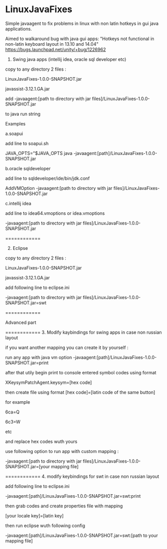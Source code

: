 LinuxJavaFixes
============

Simple javaagent to fix problems in linux with non latin hotkeys in gui java applications.

Aimed to walkaround bug  with java gui apps: "Hotkeys not functional in non-latin keyboard layout in 13.10 and 14.04" https://bugs.launchpad.net/unity/+bug/1226962

1. Swing java apps (intellij idea, oracle sql developer etc)

copy to any directory 2 files :

LinuxJavaFixes-1.0.0-SNAPSHOT.jar

javassist-3.12.1.GA.jar

add -javaagent:[path to directory with jar files]/LinuxJavaFixes-1.0.0-SNAPSHOT.jar

to java run string

Examples

a.soapui

add line to soapui.sh

JAVA_OPTS="$JAVA_OPTS java -javaagent:[path]/LinuxJavaFixes-1.0.0-SNAPSHOT.jar

b.oracle sqldeveloper

add line to sqldeveloper/ide/bin/jdk.conf

AddVMOption -javaagent:[path to directory with jar files]/LinuxJavaFixes-1.0.0-SNAPSHOT.jar

c.intellij idea

add line to idea64.vmoptions or idea.vmoptions

-javaagent:[path to directory with jar files]/LinuxJavaFixes-1.0.0-SNAPSHOT.jar

============

2. Eclipse

copy to any directory 2 files :

LinuxJavaFixes-1.0.0-SNAPSHOT.jar

javassist-3.12.1.GA.jar

add following line to eclipse.ini

-javaagent:[path to directory with jar files]/LinuxJavaFixes-1.0.0-SNAPSHOT.jar=swt


============

Advanced part

============
3. Modify kaybindings for swing apps in case non russian layout
 
if you want another mapping you can create it by yourself :

run any app with java vm option  -javaagent:[path]/LinuxJavaFixes-1.0.0-SNAPSHOT.jar=print

after that utily begin print to console entered symbol codes using format

XKeysymPatchAgent.keysym=[hex code]

then create file using format [hex code]=[latin code of the same button]

for example

6ca=Q

6c3=W

etc

and replace hex codes wuth yours

use following option to run app with custom mapping :

-javaagent:[path to directory with jar files]/LinuxJavaFixes-1.0.0-SNAPSHOT.jar=[your mapping file]

============
4. modify keybindings for swt in case non russian layout

add following line to eclipse.ini 

-javaagent:[path]/LinuxJavaFixes-1.0.0-SNAPSHOT.jar=swt:print

then grab codes and create properties file with mapping

[your locale key]=[latin key]

then run eclipse wuth following config

-javaagent:[path]/LinuxJavaFixes-1.0.0-SNAPSHOT.jar=swt:[path to your mapping file]


